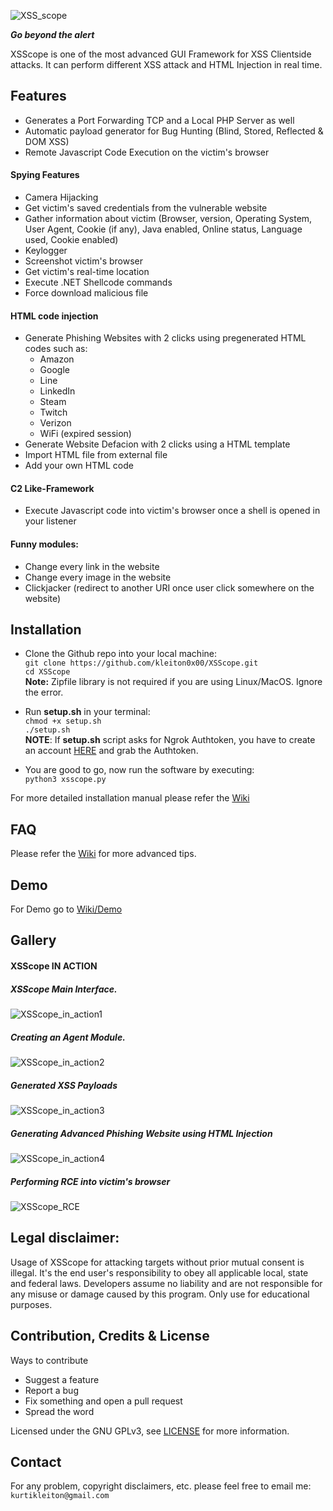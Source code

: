 ![XSS_scope](https://i.imgur.com/rSRvUx3.png)  

**_Go beyond the alert_**

XSScope is one of the most advanced GUI Framework for XSS Clientside attacks. It can perform different XSS attack and HTML Injection in real time. 

## Features  
- Generates a Port Forwarding TCP and a Local PHP Server as well
- Automatic payload generator for Bug Hunting (Blind, Stored, Reflected & DOM XSS)  
- Remote Javascript Code Execution on the victim's browser  

#### Spying Features  
- Camera Hijacking
- Get victim's saved credentials from the vulnerable website
- Gather information about victim (Browser, version, Operating System, User Agent, Cookie (if any), Java enabled, Online status, Language used, Cookie enabled)  
- Keylogger  
- Screenshot victim's browser  
- Get victim's real-time location
- Execute .NET Shellcode commands
- Force download malicious file

#### HTML code injection  
- Generate Phishing Websites with 2 clicks using pregenerated HTML codes such as:
  - Amazon
  - Google
  - Line
  - LinkedIn
  - Steam
  - Twitch
  - Verizon
  - WiFi (expired session)  
- Generate Website Defacion with 2 clicks using a HTML template
- Import HTML file from external file
- Add your own HTML code

#### C2 Like-Framework
- Execute Javascript code into victim's browser once a shell is opened in your listener

#### Funny modules:   
- Change every link in the website
- Change every image in the website
- Clickjacker (redirect to another URI once user click somewhere on the website)

## Installation
- Clone the Github repo into your local machine:  
```git clone https://github.com/kleiton0x00/XSScope.git```  
```cd XSScope```  
**Note:** Zipfile library is not required if you are using Linux/MacOS. Ignore the error.  
- Run **setup.sh** in your terminal:  
```chmod +x setup.sh```  
```./setup.sh```  
**NOTE**: If **setup.sh** script asks for Ngrok Authtoken, you have to create an account [HERE](https://ngrok.com/) and grab the Authtoken.  

- You are good to go, now run the software by executing:  
```python3 xsscope.py```  

For more detailed installation manual please refer the [Wiki](https://github.com/kleiton0x00/XSScope/wiki/Installation)

## FAQ
Please refer the [Wiki](https://github.com/kleiton0x00/XSScope/wiki/FAQ) for more advanced tips.

## Demo
For Demo go to [Wiki/Demo](https://github.com/kleiton0x00/XSScope/wiki/Demo)  

## Gallery
#### XSScope IN ACTION
##### XSScope Main Interface.  
![XSScope_in_action1](https://i.imgur.com/0o0Xrfs.png)  
##### Creating an Agent Module.  
![XSScope_in_action2](https://i.imgur.com/dPaV2Gy.png)  
##### Generated XSS Payloads  
![XSScope_in_action3](https://i.imgur.com/c7DESrZ.png)  
##### Generating Advanced Phishing Website using HTML Injection
![XSScope_in_action4](https://i.imgur.com/8CfVyFP.png)  
##### Performing RCE into victim's browser  
![XSScope_RCE](https://i.imgur.com/Srd9euF.png)  

## Legal disclaimer:

Usage of XSScope for attacking targets without prior mutual consent is illegal. It's the end user's responsibility to obey all applicable local, state and federal laws. Developers assume no liability and are not responsible for any misuse or damage caused by this program. Only use for educational purposes.

## Contribution, Credits & License

Ways to contribute

- Suggest a feature
- Report a bug
- Fix something and open a pull request
- Spread the word

Licensed under the GNU GPLv3, see [LICENSE](https://github.com/kleiton0x00/XSScope/blob/master/LICENSE) for more information.

## Contact
For any problem, copyright disclaimers, etc. please feel free to email me: ```kurtikleiton@gmail.com```
